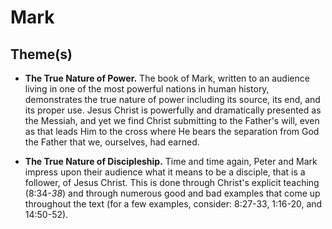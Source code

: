 # Mark

## Theme(s)
- **The True Nature of Power.**  The book of Mark, written to an audience living in one of the most powerful nations in human history, demonstrates the true nature of power including its source, its end, and its proper use.  Jesus Christ is powerfully and dramatically presented as the Messiah, and yet we find Christ submitting to the Father's will, even as that leads Him to the cross where He bears the separation from God the Father that we, ourselves, had earned.

- **The True Nature of Discipleship.**  Time and time again, Peter and Mark impress upon their audience what it means to be a disciple, that is a follower, of Jesus Christ.  This is done through Christ's explicit teaching (8:34-*38*) and through numerous good and bad examples that come up throughout the text (for a few examples, consider: 8:27-33, 1:16-20, and 14:50-52).
